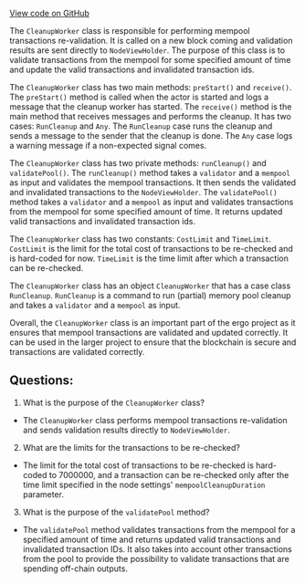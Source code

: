 [View code on GitHub](https://github.com/ergoplatform/ergo/src/main/scala/org/ergoplatform/local/CleanupWorker.scala)

The `CleanupWorker` class is responsible for performing mempool transactions re-validation. It is called on a new block coming and validation results are sent directly to `NodeViewHolder`. The purpose of this class is to validate transactions from the mempool for some specified amount of time and update the valid transactions and invalidated transaction ids. 

The `CleanupWorker` class has two main methods: `preStart()` and `receive()`. The `preStart()` method is called when the actor is started and logs a message that the cleanup worker has started. The `receive()` method is the main method that receives messages and performs the cleanup. It has two cases: `RunCleanup` and `Any`. The `RunCleanup` case runs the cleanup and sends a message to the sender that the cleanup is done. The `Any` case logs a warning message if a non-expected signal comes.

The `CleanupWorker` class has two private methods: `runCleanup()` and `validatePool()`. The `runCleanup()` method takes a `validator` and a `mempool` as input and validates the mempool transactions. It then sends the validated and invalidated transactions to the `NodeViewHolder`. The `validatePool()` method takes a `validator` and a `mempool` as input and validates transactions from the mempool for some specified amount of time. It returns updated valid transactions and invalidated transaction ids.

The `CleanupWorker` class has two constants: `CostLimit` and `TimeLimit`. `CostLimit` is the limit for the total cost of transactions to be re-checked and is hard-coded for now. `TimeLimit` is the time limit after which a transaction can be re-checked.

The `CleanupWorker` class has an object `CleanupWorker` that has a case class `RunCleanup`. `RunCleanup` is a command to run (partial) memory pool cleanup and takes a `validator` and a `mempool` as input.

Overall, the `CleanupWorker` class is an important part of the ergo project as it ensures that mempool transactions are validated and updated correctly. It can be used in the larger project to ensure that the blockchain is secure and transactions are validated correctly.
## Questions: 
 1. What is the purpose of the `CleanupWorker` class?
- The `CleanupWorker` class performs mempool transactions re-validation and sends validation results directly to `NodeViewHolder`.

2. What are the limits for the transactions to be re-checked?
- The limit for the total cost of transactions to be re-checked is hard-coded to 7000000, and a transaction can be re-checked only after the time limit specified in the node settings' `mempoolCleanupDuration` parameter.

3. What is the purpose of the `validatePool` method?
- The `validatePool` method validates transactions from the mempool for a specified amount of time and returns updated valid transactions and invalidated transaction IDs. It also takes into account other transactions from the pool to provide the possibility to validate transactions that are spending off-chain outputs.